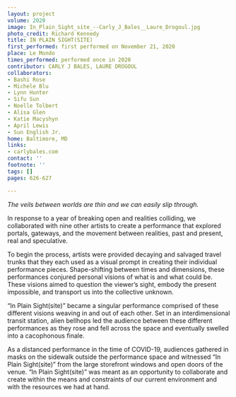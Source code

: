 ```yaml
---
layout: project
volume: 2020
image: In_Plain_Sight_site_--Carly_J_Bales__Laure_Drogoul.jpg
photo_credit: Richard Kennedy
title: IN PLAIN SIGHT(SITE)
first_performed: first performed on November 21, 2020
place: Le Mondo
times_performed: performed once in 2020
contributor: CARLY J BALES, LAURE DROGOUL
collaborators:
- Bashi Rose
- Michele Blu
- Lynn Hunter
- Sifu Sun
- Noelle Tolbert
- Alisa Glen
- Katie Macyshyn
- April Lewis
- Sun English Jr.
home: Baltimore, MD
links:
- carlybales.com
contact: ''
footnote: ''
tags: []
pages: 626-627

---
```


*The veils between worlds are thin and we can easily slip through.*

In response to a year of breaking open and realities colliding, we collaborated with nine other artists to create a performance that explored portals, gateways, and the movement between realities, past and present, real and speculative.

To begin the process, artists were provided decaying and salvaged travel trunks that they each used as a visual prompt in creating their individual performance pieces. Shape-shifting between times and dimensions, these performances conjured personal visions of what is and what could be. These visions aimed to question the viewer’s sight, embody the present impossible, and transport us into the collective unknown.

“In Plain Sight(site)” became a singular performance comprised of these different visions weaving in and out of each other. Set in an interdimensional transit station, alien bellhops led the audience between these different performances as they rose and fell across the space and eventually swelled into a cacophonous finale.

As a distanced performance in the time of COVID-19, audiences gathered in masks on the sidewalk outside the performance space and witnessed “In Plain Sight(site)” from the large storefront windows and open doors of the venue. “In Plain Sight(site)” was meant as an opportunity to collaborate and create within the means and constraints of our current environment and with the resources we had at hand.
